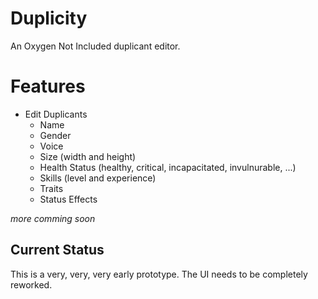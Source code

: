 
# Duplicity

An Oxygen Not Included duplicant editor.

# Features

- Edit Duplicants
    - Name
    - Gender
    - Voice
    - Size (width and height)
    - Health Status (healthy, critical, incapacitated, invulnurable, ...)
    - Skills (level and experience)
    - Traits
    - Status Effects

*more comming soon*

## Current Status

This is a very, very, very early prototype.
The UI needs to be completely reworked.
